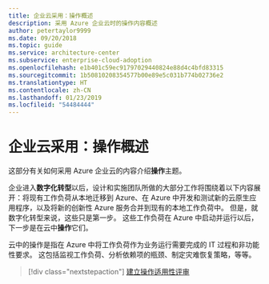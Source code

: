 ```yaml
---
title: 企业云采用：操作概述
description: 采用 Azure 企业云时的操作内容概述
author: petertaylor9999
ms.date: 09/20/2018
ms.topic: guide
ms.service: architecture-center
ms.subservice: enterprise-cloud-adoption
ms.openlocfilehash: e1b401c59ec91797029440824e88d4c4bfd83315
ms.sourcegitcommit: 1b50810208354577b00e89e5c031b774b02736e2
ms.translationtype: HT
ms.contentlocale: zh-CN
ms.lasthandoff: 01/23/2019
ms.locfileid: "54484444"
---
```

# <a name="enterprise-cloud-adoption-operations-overview"></a>企业云采用：操作概述

这部分有关如何采用 Azure 企业云的内容介绍**操作**主题。 

企业进入**数字化转型**以后，设计和实施团队所做的大部分工作将围绕着以下内容展开：将现有工作负荷从本地迁移到 Azure、在 Azure 中开发和测试新的云原生应用程序，以及将新的创新性 Azure 服务合并到现有的本地工作负荷中。 但是，就数字化转型来说，这些只是第一步。 这些工作负荷在 Azure 中启动并运行以后，下一步是在云中**操作**它们。

云中的操作是指在 Azure 中将工作负荷作为业务运行需要完成的 IT 过程和非功能性要求。 这包括监视工作负荷、分析依赖项的瓶颈、制定灾难恢复策略，等等。

> [!div class="nextstepaction"]
> [建立操作适用性评审](operational-fitness-review.md)
